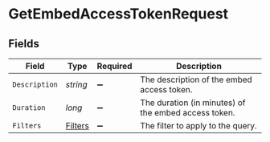 # GetEmbedAccessTokenRequest


## Fields

| Field                                                | Type                                                 | Required                                             | Description                                          |
| ---------------------------------------------------- | ---------------------------------------------------- | ---------------------------------------------------- | ---------------------------------------------------- |
| `Description`                                        | *string*                                             | :heavy_minus_sign:                                   | The description of the embed access token.           |
| `Duration`                                           | *long*                                               | :heavy_minus_sign:                                   | The duration (in minutes) of the embed access token. |
| `Filters`                                            | [Filters](../../Models/Shared/Filters.md)            | :heavy_minus_sign:                                   | The filter to apply to the query.                    |